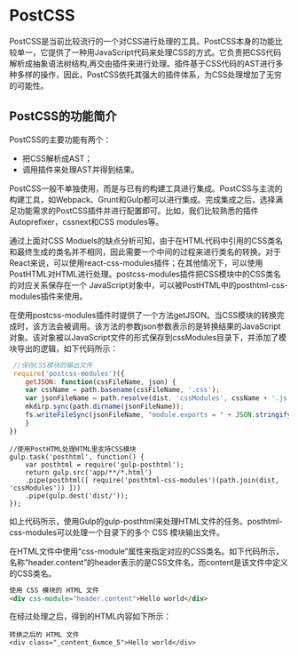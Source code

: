 # PostCSS
PostCSS是当前比较流行的一个对CSS进行处理的工具。PostCSS本身的功能比较单一，它提供了一种用JavaScript代码来处理CSS的方式。它负责把CSS代码解析成抽象语法树结构,再交由插件来进行处理。插件基于CSS代码的AST进行多种多样的操作，因此，PostCSS依托其强大的插件体系，为CSS处理增加了无穷的可能性。
## PostCSS的功能简介
PostCSS的主要功能有两个：
- 把CSS解析成AST；
- 调用插件来处理AST并得到结果。

PostCSS一般不单独使用，而是与已有的构建工具进行集成。PostCSS与主流的构建工具，如Webpack、Grunt和Gulp都可以进行集成。完成集成之后，选择满足功能需求的PostCSS插件并进行配置即可。比如，我们比较熟悉的插件Autoprefixer，cssnext和CSS modules等。
  
通过上面对CSS Moduels的缺点分析可知，由于在HTML代码中引用的CSS类名和最终生成的类名并不相同，因此需要一个中间的过程来进行类名的转换。对于React来说，可以使用react-css-modules插件；在其他情况下，可以使用PostHTML对HTML进行处理。postcss-modules插件把CSS模块中的CSS类名的对应关系保存在一个 JavaScript对象中，可以被PostHTML中的posthtml-css-modules插件来使用。
  
在使用postcss-modules插件时提供了一个方法getJSON。当CSS模块的转换完成时，该方法会被调用。该方法的参数json参数表示的是转换结果的JavaScript 对象。该对象被以JavaScript文件的形式保存到cssModules目录下，并添加了模块导出的逻辑，如下代码所示：
  
```javascript
 //保存CSS模块的输出文件
 require('postcss-modules')({
 	getJSON: function(cssFileName, json) {
  	var cssName = path.basename(cssFileName, '.css');
  	var jsonFileName = path.resolve(dist, 'cssModules', cssName + '.js');
  	mkdirp.sync(path.dirname(jsonFileName));
  	fs.writeFileSync(jsonFileName, "module.exports = " + JSON.stringify(json) + ";");
	}
})
```
  
```
//使用PostHTML处理HTML里支持CSS模块
gulp.task('posthtml', function() {
	var posthtml = require('gulp-posthtml');
	return gulp.src('app/**/*.html')
	.pipe(posthtml([ require('posthtml-css-modules')(path.join(dist, 'cssModules')) ]))
 	.pipe(gulp.dest('dist/'));
});
```
  
如上代码所示，使用Gulp的gulp-posthtml来处理HTML文件的任务。posthtml-css-modules可以处理一个目录下的多个 CSS 模块输出文件。

在HTML文件中使用“css-module”属性来指定对应的CSS类名。如下代码所示，名称“header.content”的header表示的是CSS文件名，而content是该文件中定义的CSS类名。
  
```html
使用 CSS 模块的 HTML 文件
<div css-module="header.content">Hello world</div>
```

在经过处理之后，得到的HTML内容如下所示：
```
转换之后的 HTML 文件
<div class="_content_6xmce_5">Hello world</div>
```
